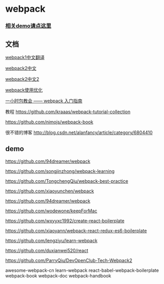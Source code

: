# webpack

### [相关demo请点这里](https://github.com/ShenBao/webpack-demo)


## 文档

[webpack1中文翻译](http://webpackdoc.com/usage.html)

[webpack2中文](https://doc.webpack-china.org/concepts/)

[webpack2中文2](http://www.css88.com/doc/webpack2/)

[webpack使用优化](http://www.open-open.com/lib/view/open1452487103323.html)

[一小时包教会 —— webpack 入门指南](http://www.cnblogs.com/vajoy/p/4650467.html)

教程 
https://github.com/kraaas/webpack-tutorial-collection

https://github.com/nimojs/webpack-book

很不错的博客
http://blog.csdn.net/alanfancy/article/category/6804410

## demo

https://github.com/94dreamer/webpack

https://github.com/songjinzhong/webpack-learning

https://github.com/TongchengQiu/webpack-best-practice

https://github.com/xiaoyunchen/webpack

https://github.com/94dreamer/webpack

https://github.com/wodewone/keepForMac

https://github.com/wxyyxc1992/create-react-boilerplate

https://github.com/xiaoyann/webpack-react-redux-es6-boilerplate

https://github.com/lengziyu/learn-webpack

https://github.com/duxianwei520/react

https://github.com/ParryQiu/DevOpenClub-Tech-Webpack2




awesome-webpack-cn
learn-webpack
react-babel-webpack-boilerplate
webpack-book
webpack-doc
webpack-handbook
